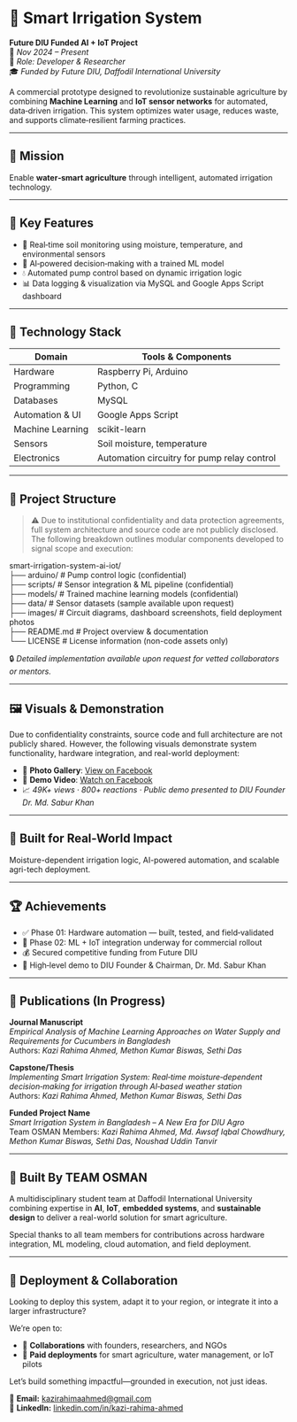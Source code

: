 # 🌿 Smart Irrigation System  
**Future DIU Funded AI + IoT Project**  
📅 *Nov 2024 – Present*  
🔧 *Role: Developer & Researcher*  
🎓 *Funded by Future DIU, Daffodil International University*

A commercial prototype designed to revolutionize sustainable agriculture by combining **Machine Learning** and **IoT sensor networks** for automated, data‑driven irrigation. This system optimizes water usage, reduces waste, and supports climate‑resilient farming practices.

---

## 🚀 Mission  
Enable **water‑smart agriculture** through intelligent, automated irrigation technology.

---

## 🧠 Key Features  
- 🌱 Real‑time soil monitoring using moisture, temperature, and environmental sensors  
- 🤖 AI‑powered decision‑making with a trained ML model  
- 💧 Automated pump control based on dynamic irrigation logic  
- 📊 Data logging & visualization via MySQL and Google Apps Script dashboard  

---

## 🔧 Technology Stack  
| Domain              | Tools & Components                                      |
|---------------------|---------------------------------------------------------|
| Hardware            | Raspberry Pi, Arduino                                   |
| Programming         | Python, C                                               |
| Databases           | MySQL                                                   |
| Automation & UI     | Google Apps Script                                      |
| Machine Learning    | scikit-learn                                            |
| Sensors             | Soil moisture, temperature                              |
| Electronics         | Automation circuitry for pump relay control             |

---

## 📂 Project Structure  
> ⚠️ Due to institutional confidentiality and data protection agreements, full system architecture and source code are not publicly disclosed. The following breakdown outlines modular components developed to signal scope and execution:

smart-irrigation-system-ai-iot/  
├── arduino/           # Pump control logic (confidential)  
├── scripts/           # Sensor integration & ML pipeline (confidential)  
├── models/            # Trained machine learning models (confidential)  
├── data/              # Sensor datasets (sample available upon request)  
├── images/            # Circuit diagrams, dashboard screenshots, field deployment photos  
├── README.md          # Project overview & documentation  
└── LICENSE            # License information (non-code assets only)

🔒 *Detailed implementation available upon request for vetted collaborators or mentors.*

---

## 🖼 Visuals & Demonstration  
Due to confidentiality constraints, source code and full architecture are not publicly shared. However, the following visuals demonstrate system functionality, hardware integration, and real-world deployment:

- 📸 **Photo Gallery**: [View on Facebook](https://www.facebook.com/share/p/19dh95c9H9/)
- 🎥 **Demo Video**: [Watch on Facebook](https://www.facebook.com/YOUR_VIDEO_LINK) 
- 📈 *49K+ views · 800+ reactions · Public demo presented to DIU Founder Dr. Md. Sabur Khan*

---

## 🧠 Built for Real-World Impact  
Moisture-dependent irrigation logic, AI-powered automation, and scalable agri-tech deployment.

---

## 🏆 Achievements  
- ✅ Phase 01: Hardware automation — built, tested, and field‑validated  
- 🔄 Phase 02: ML + IoT integration underway for commercial rollout  
- 💰 Secured competitive funding from Future DIU  
- 📢 High‑level demo to DIU Founder & Chairman, Dr. Md. Sabur Khan  

---

## 📝 Publications (In Progress)  
**Journal Manuscript**  
*Empirical Analysis of Machine Learning Approaches on Water Supply and Requirements for Cucumbers in Bangladesh*  
Authors: *Kazi Rahima Ahmed, Methon Kumar Biswas, Sethi Das*

**Capstone/Thesis**  
*Implementing Smart Irrigation System: Real‑time moisture‑dependent decision‑making for irrigation through AI‑based weather station*  
Authors: *Kazi Rahima Ahmed, Methon Kumar Biswas, Sethi Das*

**Funded Project Name**  
*Smart Irrigation System in Bangladesh – A New Era for DIU Agro*  
Team OSMAN Members: *Kazi Rahima Ahmed, Md. Awsaf Iqbal Chowdhury, Methon Kumar Biswas, Sethi Das, Noushad Uddin Tanvir*

---

## 👥 Built By TEAM OSMAN  
A multidisciplinary student team at Daffodil International University combining expertise in **AI**, **IoT**, **embedded systems**, and **sustainable design** to deliver a real-world solution for smart agriculture.

Special thanks to all team members for contributions across hardware integration, ML modeling, cloud automation, and field deployment.

---

## 🚀 Deployment & Collaboration  
Looking to deploy this system, adapt it to your region, or integrate it into a larger infrastructure?

We’re open to:
- 🤝 **Collaborations** with founders, researchers, and NGOs  
- 💼 **Paid deployments** for smart agriculture, water management, or IoT pilots  

Let’s build something impactful—grounded in execution, not just ideas.

📧 **Email:** [kazirahimaahmed@gmail.com](mailto:kazirahimaahmed@gmail.com)  
🔗 **LinkedIn:** [linkedin.com/in/kazi-rahima-ahmed](https://linkedin.com/in/kazi-rahima-ahmed)

